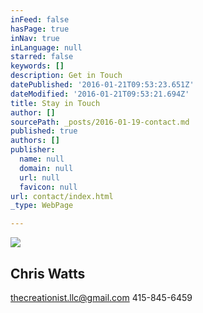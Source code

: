 ```yaml
---
inFeed: false
hasPage: true
inNav: true
inLanguage: null
starred: false
keywords: []
description: Get in Touch
datePublished: '2016-01-21T09:53:23.651Z'
dateModified: '2016-01-21T09:53:21.694Z'
title: Stay in Touch
author: []
sourcePath: _posts/2016-01-19-contact.md
published: true
authors: []
publisher:
  name: null
  domain: null
  url: null
  favicon: null
url: contact/index.html
_type: WebPage

---
```

![](https://the-grid-user-content.s3-us-west-2.amazonaws.com/dcfd3aa0-b1fc-42f9-b40b-af3443fbfe92.jpg)

## 

## Chris Watts

thecreationist.llc@gmail.com 415-845-6459